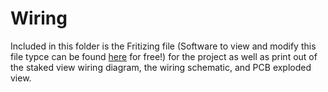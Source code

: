 # Wiring

Included in this folder is the Fritizing file (Software to view and modify this file typce can be found [here](http://fritzing.org/home/) for free!) for the project as well as print out of the staked view wiring diagram, the wiring schematic, and PCB exploded view. 

